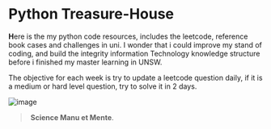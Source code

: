 # Python Treasure-House

**H**ere is the my python code resources, includes the leetcode, reference book cases and challenges in uni.  I wonder that i could improve my stand of coding, and build the integrity information Technology knowledge structure before i finished my master learning in UNSW. 

The objective for each week is try to update a leetcode question daily, if it is a medium or hard level question, try to solve it in 2 days.



![image](https://user-images.githubusercontent.com/37071362/116387821-c8d0b000-a84d-11eb-8ae2-9a40c98d5855.png)

> ​															**Science Manu et Mente**.

